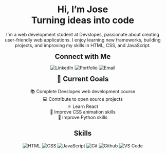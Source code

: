 <h1 align="center">Hi, I’m Jose <br> Turning ideas into code</h1>

<p align="center">
  I'm a web development student at Devslopes, passionate about creating user-friendly web applications. I enjoy learning new frameworks, building projects, and improving my skills in HTML, CSS, and JavaScript.
</p>

<div align="center" style="font-weight: bold; font-size: 1.5em; margin-bottom: 10px;">
  Connect with Me
</div>
<p align="center">
  <a href="https://linkedin.com/in/josevazquez17" style="text-decoration: none; color: inherit; vertical-align: middle;">
    <img src="https://img.shields.io/badge/-LinkedIn-0077B5?style=flat-square&logo=linkedin&logoColor=white" alt="LinkedIn"/>
  </a><a href="https://kxppx.github.io/Portfolio/" style="text-decoration: none; color: inherit; vertical-align: middle;">
    <img src="https://img.shields.io/badge/-Portfolio-000000?style=flat-square&logo=react&logoColor=white" alt="Portfolio"/>
  </a><a href="mailto:kxppxv@gmail.com" style="text-decoration: none; color: inherit; vertical-align: middle;">
    <img src="https://img.shields.io/badge/-Email-D14836?style=flat-square&logo=gmail&logoColor=white" alt="Email"/>
  </a>
</p>

<div align="center" style="font-weight: bold; font-size: 1.5em; margin-bottom: 17px;">
  🎯 Current Goals
</div>
<p align="center">
  📚 Complete Devslopes web development course<br>
  💻 Contribute to open source projects<br>
  ⚛️ Learn React<br>
  🎨 Improve CSS animation skills<br>
  🐍 Improve Python skills
</p>

<h2 align="center">Skills</h2>
<p align="center">
    <img src="https://img.shields.io/badge/-HTML5-E34C26?style=flat-square&logo=html5&logoColor=white" alt="HTML">
    <img src="https://img.shields.io/badge/-CSS3-1572B6?style=flat-square&logo=css3" alt="CSS">
    <img src="https://img.shields.io/badge/-JavaScript-F7DF1E?style=flat-square&logo=javascript&logoColor=black" alt="JavaScript">
    <img src="https://img.shields.io/badge/-Git-F05032?style=flat-square&logo=git&logoColor=white" alt="Git">
    <img src="https://img.shields.io/badge/-GitHub-181717?style=flat-square&logo=github" alt="Github">
    <img src="https://img.shields.io/badge/-VS%20Code-007ACC?style=flat-square&logo=visual-studio-code" alt="VS Code">
</p>
